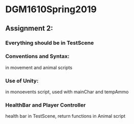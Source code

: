 <h1>DGM1610Spring2019</h1>
<h2>Assignment 2:</h2>

<h3>Everything should be in TestScene</h3>

<h3>Conventions and Syntax:</h3>in movement and animal scripts
<h3>Use of Unity:</h3>in monoevents script, used with mainChar and tempAmmo
<h3>HealthBar and Player Controller</h3>health bar in TestScene, return functions in Animal script

